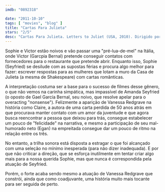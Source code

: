 ```yaml
---
imdb: "0892318"

date: "2011-10-10"
tags: [ "movies", "blog" ]
title: "Cartas Para Julieta"
stars: "2/5"
desc: "Cartas Para Julieta. Letters to Juliet (USA, 2010). Dirigido por Gary Winick. Escrito por Jose Rivera, Tim Sullivan. Com Amanda Seyfried, Marcia DeBonis, Gael García Bernal, Giordano Formenti, Paolo Arvedi, Dario Conti, Ivana Lotito, Luisa Ranieri, Marina Massironi."
---
```

Sophie e Victor estão noivos e vão passar uma "pré-lua-de-mel" na Itália, onde Victor (Garcpia Bernal) pretende conseguir contatos com fornecedores para o restaurante que pretende abrir. Enquanto isso, Sophie (Seyfried) se desilude com as supostas férias e procura algo melhor para fazer: escrever respostas para as mulheres que lotam a muro da Casa de Julieta (a mesma de Shakespeare) com cartas românticas.

A interpretação costuma ser a base para o sucesso de filmes desse gênero, o que não vemos na carinha simpática, mas impassível de Amanda Seyfried (o oposto de Gael García Bernal, seu noivo, que resolve apelar para o overacting "nonsense"). Felizmente a aparição de Vanessa Redgrave na história como Claire, a autora de uma carta perdida de 50 anos atrás em que procurava manter contato com um amor da juventude e que agora busca reencontrar a pessoa que deixou para trás, consegue estabelecer um pouco de "felicidade" na narrativa, e mesmo a participação de seu mal-humorado neto (Egan) na empreitada consegue dar um pouco de ritmo na relação entre os três.

No entanto, a trilha sonora está disposta a estragar o que foi alcançado com uma seleção no mínimo inesperada (para não dizer inadequada). E por que não criticar a direção, que se esforça inutilmente em tentar criar algo mais para a nossa querida Sophie, mas que nunca é correspondida pela atuação de Seyfried.

Porém, o forte acaba sendo mesmo a atuação de Vanessa Redgrave que constrói, ainda que como coadjuvante, uma história muito mais tocante para ser seguida de perto.

